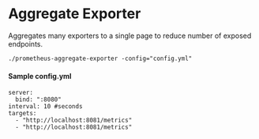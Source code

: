 Aggregate Exporter
============================

Aggregates many exporters to a single page to reduce number of
exposed endpoints.

```
./prometheus-aggregate-exporter -config="config.yml"
```

#### Sample config.yml

```
server:
  bind: ":8080"
interval: 10 #seconds
targets:
  - "http://localhost:8081/metrics"
  - "http://localhost:8081/metrics"

```

